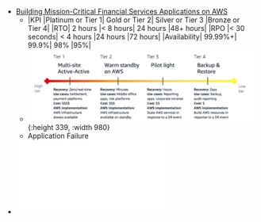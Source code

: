 - [Building Mission-Critical Financial Services Applications on AWS](https://d1.awsstatic.com/Industries/Financial%20Services/Overview/Resilient%20Applications%20on%20AWS%20for%20Financial%20Services.pdf)
	- |KPI |Platinum or Tier 1| Gold or Tier 2| Silver or Tier 3 |Bronze or Tier 4|
	  |RTO| 2 hours |< 8 hours| 24 hours |48+ hours|
	  |RPO |< 30 seconds| < 4 hours |24 hours |72 hours|
	  |Availability| 99.99%+| 99.9%| 98% |95%|
	- ![image.png](../assets/image_1697990573808_0.png){:height 339, :width 980}
	- Application Failure
- ![Build-EDA-AWS-eBook.pdf](../assets/Build-EDA-AWS-eBook_1699886652129_0.pdf)